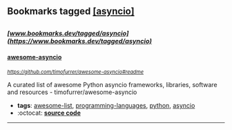 ## Bookmarks tagged [[asyncio]](https://www.bookmarks.dev/search?q=[asyncio])

_<sup><sup>[www.bookmarks.dev/tagged/asyncio](https://www.bookmarks.dev/tagged/asyncio)</sup></sup>_
---
#### [awesome-asyncio](https://github.com/timofurrer/awesome-asyncio#readme)
_<sup>https://github.com/timofurrer/awesome-asyncio#readme</sup>_

A curated list of awesome Python asyncio frameworks, libraries, software and resources - timofurrer/awesome-asyncio
* **tags**: [awesome-list](../tagged/awesome-list.md), [programming-languages](../tagged/programming-languages.md), [python](../tagged/python.md), [asyncio](../tagged/asyncio.md)
* :octocat: **[source code](https://github.com/timofurrer/awesome-asyncio#readme)**
---
